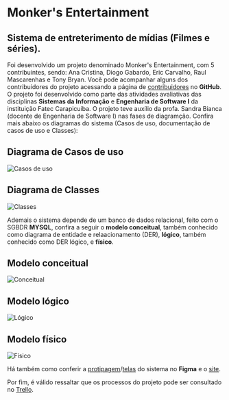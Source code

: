 # Monker's Entertainment

## Sistema de entreterimento de mídias (Filmes e séries).

Foi desenvolvido um projeto denominado Monker's Entertainment, com 5 contribuintes, sendo: Ana Cristina, Diogo Gabardo, Eric Carvalho, Raul Mascarenhas e Tony Bryan. Você pode acompanhar alguns dos contribuidores do projeto acessando a página de [contribuidores](https://github.com/ericcarvlh/monkers-entertainment) no **GitHub**. O projeto foi desenvolvido como parte das atividades avaliativas das disciplinas **Sistemas da Informação** e **Engenharia de Software I** da instituição Fatec Carapicuiba. O projeto teve auxílio da profa. Sandra Bianca (docente de Engenharia de Software I) nas fases de diagramção. Confira mais abaixo os diagramas do sistema (Casos de uso, documentação de casos de uso e Classes):

## Diagrama de Casos de uso

![Casos de uso](#)

## Diagrama de Classes

![Classes](#)

Ademais o sistema depende de um banco de dados relacional, feito com o SGBDR **MYSQL**, confira a seguir o **modelo conceitual**, também conhecido como diagrama de entidade e relaacionamento (DER), **lógico**, também conhecido como DER lógico, e **físico**.

## Modelo conceitual

![Conceitual](#)

## Modelo lógico

![Lógico](#)

## Modelo físico

![Físico](#)

Há também como conferir a [protipagem](https://www.figma.com/proto/NU3eiTybBygO9QzbIUjDF2/Untitled?node-id=225%3A44&scaling=min-zoom&page-id=0%3A1&starting-point-node-id=225%3A44)/[telas](https://www.figma.com/file/NU3eiTybBygO9QzbIUjDF2/Untitled?node-id=0%3A1) do sistema no **Figma** e o [site](https://ericcarvlh.github.io/monkers-entertainment/Views/Principais/index.html).

Por fim, é válido ressaltar que os processos do projeto pode ser consultado no [Trello](https://trello.com/b/uoDn853z/monkers-entertainment).
